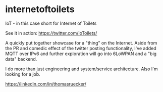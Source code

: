internetoftoilets
=================

IoT - in this case short for Internet of Toilets

See it in action: https://twitter.com/IoToilets/

A quickly put together showcase for a "thing" on the Internet. Aside from the PR and comedic effect of the twitter posting functionality, I've added MQTT over IPv6 and further exploration will go into 6LoWPAN and a "big data" backend.

I do more than just engineering and system/service architecture. Also I'm looking for a job.

https://linkedin.com/in/thomasruecker/
